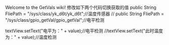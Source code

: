 Welcome to the GetVals wiki! 
修改如下两个代码切换获取的值 public String FliePath = "/sys/class/yk_d6t/yk_d6t";//温度传感器 // public String FliePath = "/sys/class/gpio_getVal/gpio_getVal";//电平检测

textView.setText("电平为：" + value);//电平检测 //textView.setText("此时温度为：" + value);//温度检测
